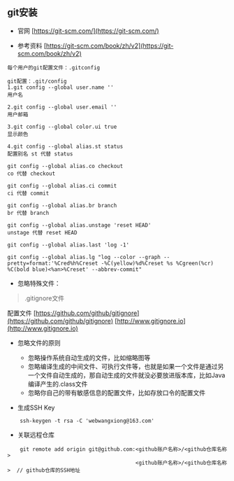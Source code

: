 ## git安装

- 官网
[https://git-scm.com/](https://git-scm.com/)

- 参考资料
[https://git-scm.com/book/zh/v2](https://git-scm.com/book/zh/v2)


```
每个用户的git配置文件：.gitconfig

git配置：.git/config
1.git config --global user.name ''
用户名

2.git config --global user.email ''
用户邮箱

3.git config --global color.ui true
显示颜色

4.git config --global alias.st status
配置别名 st 代替 status

git config --global alias.co checkout
co 代替 checkout

git config --global alias.ci commit
ci 代替 commit

git config --global alias.br branch
br 代替 branch

git config --global alias.unstage 'reset HEAD'
unstage 代替 reset HEAD

git config --global alias.last 'log -1'

git config --global alias.lg "log --color --graph --pretty=format:'%Cred%h%Creset -%C(yellow)%d%Creset %s %Cgreen(%cr) %C(bold blue)<%an>%Creset' --abbrev-commit"

```

- 忽略特殊文件：

> .gitignore文件

配置文件
[https://github.com/github/gitignore](https://github.com/github/gitignore)
[http://www.gitignore.io](http://www.gitignore.io)

- 忽略文件的原则
    - 忽略操作系统自动生成的文件，比如缩略图等
    - 忽略编译生成的中间文件、可执行文件等，也就是如果一个文件是通过另一个文件自动生成的，那自动生成的文件就没必要放进版本库，比如Java编译产生的.class文件
    - 忽略你自己的带有敏感信息的配置文件，比如存放口令的配置文件


- 生成SSH Key
```
    ssh-keygen -t rsa -C 'webwangxiong@163.com'
```

- 关联远程仓库
```
    git remote add origin git@github.com:<github账户名称>/<github仓库名称>
                                         <github账户名称>/<github仓库名称>	// github仓库的SSH地址
```
